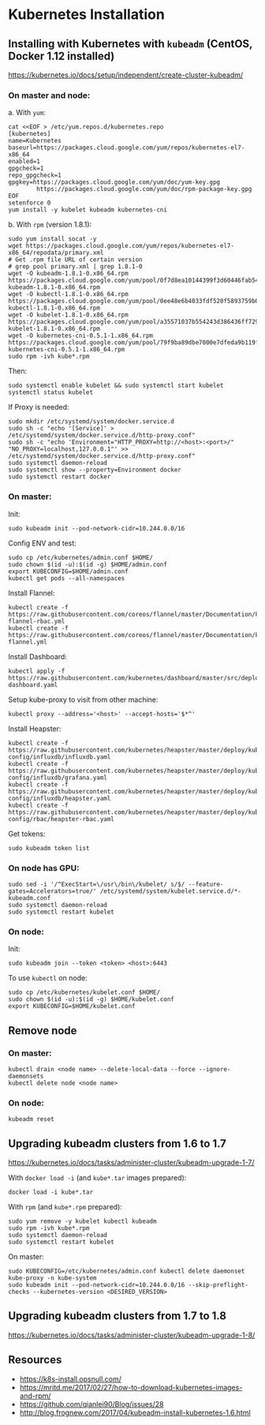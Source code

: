 # Kubernetes Installation


## Installing with Kubernetes with `kubeadm` (CentOS, Docker 1.12 installed)

https://kubernetes.io/docs/setup/independent/create-cluster-kubeadm/

### On master and node:

a. With `yum`:

    cat <<EOF > /etc/yum.repos.d/kubernetes.repo
    [kubernetes]
    name=Kubernetes
    baseurl=https://packages.cloud.google.com/yum/repos/kubernetes-el7-x86_64
    enabled=1
    gpgcheck=1
    repo_gpgcheck=1
    gpgkey=https://packages.cloud.google.com/yum/doc/yum-key.gpg
            https://packages.cloud.google.com/yum/doc/rpm-package-key.gpg
    EOF
    setenforce 0
    yum install -y kubelet kubeadm kubernetes-cni

b. With `rpm` (version 1.8.1):

    sudo yum install socat -y
    wget https://packages.cloud.google.com/yum/repos/kubernetes-el7-x86_64/repodata/primary.xml
    # Get .rpm file URL of certain version
    # grep pool primary.xml | grep 1.8.1-0
    wget -O kubeadm-1.8.1-0.x86_64.rpm https://packages.cloud.google.com/yum/pool/0f7d8ea10144399f3d60446fab5469395afb809c175bdc0eae4d12c1fcc3cb62-kubeadm-1.8.1-0.x86_64.rpm
    wget -O kubectl-1.8.1-0.x86_64.rpm https://packages.cloud.google.com/yum/pool/0ee48e6b4033fdf520f5893759b0665090ffb83eefdbe3f0b41edf54f2247ee4-kubectl-1.8.1-0.x86_64.rpm
    wget -O kubelet-1.8.1-0.x86_64.rpm https://packages.cloud.google.com/yum/pool/a35571037b554243d386436ff729c90a3cb270f5797b7cd254ef0afbd4e706bf-kubelet-1.8.1-0.x86_64.rpm
    wget -O kubernetes-cni-0.5.1-1.x86_64.rpm https://packages.cloud.google.com/yum/pool/79f9ba89dbe7000e7dfeda9b119f711bb626fe2c2d56abeb35141142cda00342-kubernetes-cni-0.5.1-1.x86_64.rpm
    sudo rpm -ivh kube*.rpm

Then:

    sudo systemctl enable kubelet && sudo systemctl start kubelet
    systemctl status kubelet

If Proxy is needed:

    sudo mkdir /etc/systemd/system/docker.service.d
    sudo sh -c "echo '[Service]' > /etc/systemd/system/docker.service.d/http-proxy.conf"
    sudo sh -c "echo 'Environment="HTTP_PROXY=http://<host>:<port>/" "NO_PROXY=localhost,127.0.0.1"' >> /etc/systemd/system/docker.service.d/http-proxy.conf"
    sudo systemctl daemon-reload
    sudo systemctl show --property=Environment docker
    sudo systemctl restart docker

### On master:

Init:

    sudo kubeadm init --pod-network-cidr=10.244.0.0/16

Config ENV and test:

    sudo cp /etc/kubernetes/admin.conf $HOME/
    sudo chown $(id -u):$(id -g) $HOME/admin.conf
    export KUBECONFIG=$HOME/admin.conf
    kubectl get pods --all-namespaces

Install Flannel:

    kubectl create -f https://raw.githubusercontent.com/coreos/flannel/master/Documentation/kube-flannel-rbac.yml
    kubectl create -f https://raw.githubusercontent.com/coreos/flannel/master/Documentation/kube-flannel.yml

Install Dashboard:

    kubectl apply -f https://raw.githubusercontent.com/kubernetes/dashboard/master/src/deploy/recommended/kubernetes-dashboard.yaml

Setup kube-proxy to visit from other machine:

    kubectl proxy --address='<host>' --accept-hosts='$*^'

Install Heapster:

    kubectl create -f https://raw.githubusercontent.com/kubernetes/heapster/master/deploy/kube-config/influxdb/influxdb.yaml
    kubectl create -f https://raw.githubusercontent.com/kubernetes/heapster/master/deploy/kube-config/influxdb/grafana.yaml
    kubectl create -f https://raw.githubusercontent.com/kubernetes/heapster/master/deploy/kube-config/influxdb/heapster.yaml
    kubectl create -f https://raw.githubusercontent.com/kubernetes/heapster/master/deploy/kube-config/rbac/heapster-rbac.yaml

Get tokens:

    sudo kubeadm token list

### On node has GPU:

    sudo sed -i '/^ExecStart=\/usr\/bin\/kubelet/ s/$/ --feature-gates=Accelerators=true/' /etc/systemd/system/kubelet.service.d/*-kubeadm.conf
    sudo systemctl daemon-reload
    sudo systemctl restart kubelet

### On node:

Init:

    sudo kubeadm join --token <token> <host>:6443

To use `kubectl` on node:

    sudo cp /etc/kubernetes/kubelet.conf $HOME/
    sudo chown $(id -u):$(id -g) $HOME/kubelet.conf
    export KUBECONFIG=$HOME/kubelet.conf


## Remove node

### On master:

    kubectl drain <node name> --delete-local-data --force --ignore-daemonsets
    kubectl delete node <node name>

### On node:

    kubeadm reset


## Upgrading kubeadm clusters from 1.6 to 1.7

https://kubernetes.io/docs/tasks/administer-cluster/kubeadm-upgrade-1-7/

With `docker load -i` (and `kube*.tar` images prepared):

    docker load -i kube*.tar

With `rpm` (and `kube*.rpm` prepared):

    sudo yum remove -y kubelet kubectl kubeadm
    sudo rpm -ivh kube*.rpm
    sudo systemctl daemon-reload
    sudo systemctl restart kubelet

On master:

    sudo KUBECONFIG=/etc/kubernetes/admin.conf kubectl delete daemonset kube-proxy -n kube-system
    sudo kubeadm init --pod-network-cidr=10.244.0.0/16 --skip-preflight-checks --kubernetes-version <DESIRED_VERSION>


## Upgrading kubeadm clusters from 1.7 to 1.8

https://kubernetes.io/docs/tasks/administer-cluster/kubeadm-upgrade-1-8/


## Resources

- https://k8s-install.opsnull.com/
- https://mritd.me/2017/02/27/how-to-download-kubernetes-images-and-rpm/
- https://github.com/qianlei90/Blog/issues/28
- http://blog.frognew.com/2017/04/kubeadm-install-kubernetes-1.6.html
